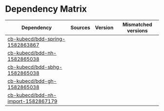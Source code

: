 # Dependency Matrix

Dependency | Sources | Version | Mismatched versions
---------- | ------- | ------- | -------------------
[cb-kubecd/bdd-spring-1582863867](https://github.com/cb-kubecd/bdd-spring-1582863867.git) |  | []() | 
[cb-kubecd/bdd-nh-1582865038](https://github.com/cb-kubecd/bdd-nh-1582865038.git) |  | []() | 
[cb-kubecd/bdd-sbhg-1582865038](https://github.com/cb-kubecd/bdd-sbhg-1582865038.git) |  | []() | 
[cb-kubecd/bdd-gh-1582865038](https://github.com/cb-kubecd/bdd-gh-1582865038.git) |  | []() | 
[cb-kubecd/bdd-nh-import-1582867179](https://github.com/cb-kubecd/bdd-nh-import-1582867179.git) |  | []() | 
